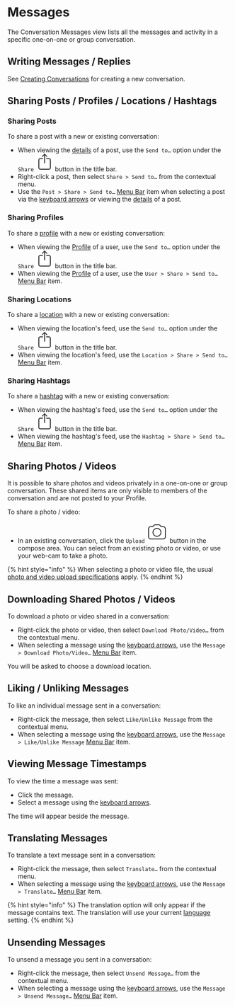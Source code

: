 # Messages

The Conversation Messages view lists all the messages and activity in a specific one-on-one or group conversation.

## Writing Messages / Replies

See [Creating Conversations](list.md#creating-conversations) for creating a new conversation.

## Sharing Posts / Profiles / Locations / Hashtags

### Sharing Posts

To share a post with a new or existing conversation:

* When viewing the [details](../detailview.md) of a post, use the `Send to…` option under the `Share` ![](../../.gitbook/assets/share%20%283%29.png) button in the title bar.
* Right-click a post, then select `Share > Send to…` from the contextual menu.
* Use the `Post > Share > Send to…` [Menu Bar](../../misc/glossary.md#menu-bar) item when selecting a post via the [keyboard arrows](../../misc/keyboard-shortcuts.md) or viewing the [details](../detailview.md) of a post.

### Sharing Profiles

To share a [profile](../profile/) with a new or existing conversation:

* When viewing the [Profile](../profile/) of a user, use the `Send to…` option under the `Share` ![](../../.gitbook/assets/share.png) button in the title bar.
* When viewing the [Profile](../profile/) of a user, use the `User > Share > Send to…` [Menu Bar](../../misc/glossary.md#menu-bar) item.

### Sharing Locations

To share a [location](../locations.md) with a new or existing conversation:

* When viewing the location's feed, use the `Send to…` option under the `Share` ![](../../.gitbook/assets/share%20%281%29.png) button in the title bar.
* When viewing the location's feed, use the `Location > Share > Send to…` [Menu Bar](../../misc/glossary.md#menu-bar) item.

### Sharing Hashtags

To share a [hashtag](../hashtags.md) with a new or existing conversation:

* When viewing the hashtag's feed, use the `Send to…` option under the `Share` ![](../../.gitbook/assets/share%20%282%29.png) button in the title bar.
* When viewing the hashtag's feed, use the `Hashtag > Share > Send to…` [Menu Bar](../../misc/glossary.md#menu-bar) item.

## Sharing Photos / Videos

It is possible to share photos and videos privately in a one-on-one or group conversation. These shared items are only visible to members of the conversation and are not posted to your Profile.

To share a photo / video:

* In an existing conversation, click the `Upload` ![](../../.gitbook/assets/message-upload.png) button in the compose area. You can select from an existing photo or video, or use your web-cam to take a photo.

{% hint style="info" %}
When selecting a photo or video file, the usual [photo and video upload specifications](../../misc/upload-specifications.md) apply.
{% endhint %}

## Downloading Shared Photos / Videos

To download a photo or video shared in a conversation:

* Right-click the photo or video, then select `Download Photo/Video…` from the contextual menu.
* When selecting a message using the [keyboard arrows](../../misc/keyboard-shortcuts.md), use the `Message > Download Photo/Video…` [Menu Bar](../../misc/glossary.md#menu-bar) item.

You will be asked to choose a download location.

## Liking / Unliking Messages

To like an individual message sent in a conversation:

* Right-click the message, then select `Like/Unlike Message` from the contextual menu.
* When selecting a message using the [keyboard arrows](../../misc/keyboard-shortcuts.md), use the `Message > Like/Unlike Message` [Menu Bar](../../misc/glossary.md#menu-bar) item.

## Viewing Message Timestamps

To view the time a message was sent:

* Click the message.
* Select a message using the [keyboard arrows](../../misc/keyboard-shortcuts.md).

The time will appear beside the message.

## Translating Messages

To translate a text message sent in a conversation:

* Right-click the message, then select `Translate…` from the contextual menu.
* When selecting a message using the [keyboard arrows](../../misc/keyboard-shortcuts.md), use the `Message > Translate…` [Menu Bar](../../misc/glossary.md#menu-bar) item.

{% hint style="info" %}
The translation option will only appear if the message contains text. The translation will use your current [language](../../preferences/general.md#language) setting.
{% endhint %}

## Unsending Messages

To unsend a message you sent in a conversation:

* Right-click the message, then select `Unsend Message…` from the contextual menu.
* When selecting a message using the [keyboard arrows](../../misc/keyboard-shortcuts.md), use the `Message > Unsend Message…` [Menu Bar](../../misc/glossary.md#menu-bar) item.

